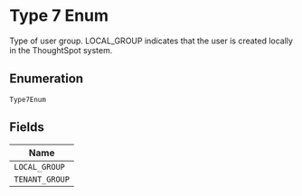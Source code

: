 
# Type 7 Enum

Type of user group. LOCAL_GROUP indicates that the user is created locally in the ThoughtSpot system.

## Enumeration

`Type7Enum`

## Fields

| Name |
|  --- |
| `LOCAL_GROUP` |
| `TENANT_GROUP` |

